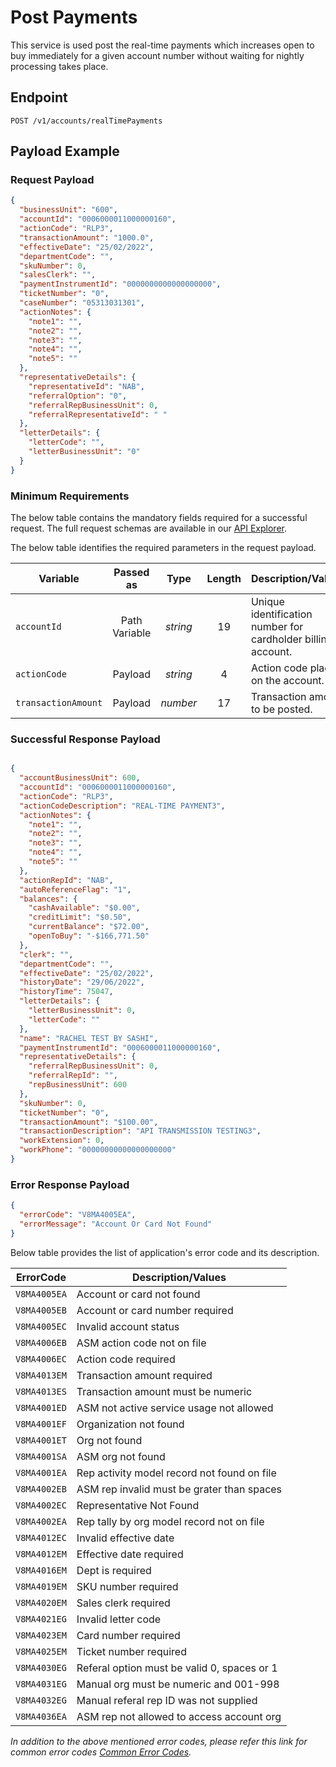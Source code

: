 # Post Payments

This service is used post the real-time payments which increases open to buy immediately for a given account number without waiting for nightly processing takes place.

## Endpoint

`POST /v1/accounts/realTimePayments`

## Payload Example

### Request Payload

```json
{
  "businessUnit": "600",
  "accountId": "0006000011000000160",
  "actionCode": "RLP3",
  "transactionAmount": "1000.0",
  "effectiveDate": "25/02/2022",
  "departmentCode": "",
  "skuNumber": 0,
  "salesClerk": "",
  "paymentInstrumentId": "0000000000000000000",
  "ticketNumber": "0",
  "caseNumber": "05313031301",
  "actionNotes": {
    "note1": "",
    "note2": "",
    "note3": "",
    "note4": "",
    "note5": ""
  },
  "representativeDetails": {
    "representativeId": "NAB",
    "referralOption": "0",
    "referralRepBusinessUnit": 0,
    "referralRepresentativeId": " "
  },
  "letterDetails": {
    "letterCode": "",
    "letterBusinessUnit": "0"
  }
}
```

### Minimum Requirements

The below table contains the mandatory fields required for a successful request. The full request schemas are available in our [API Explorer](../api/?type=post&path=/v1/accounts/realTimePayments).

The below table identifies the required parameters in the request payload.

| Variable | Passed as | Type | Length | Description/Values |
| -------- | :-------: | :--: | :------------: | ------------------ |
| `accountId` | Path Variable | *string* | 19 | Unique identification number for cardholder billing account. | 
| `actionCode` | Payload | *string* | 4 | Action code placed on the account. | 
| `transactionAmount` | Payload | *number* | 17 | Transaction amount to be posted. |

### Successful Response Payload

```json

{
  "accountBusinessUnit": 600,
  "accountId": "0006000011000000160",
  "actionCode": "RLP3",
  "actionCodeDescription": "REAL-TIME PAYMENT3",
  "actionNotes": {
    "note1": "",
    "note2": "",
    "note3": "",
    "note4": "",
    "note5": ""
  },
  "actionRepId": "NAB",
  "autoReferenceFlag": "1",
  "balances": {
    "cashAvailable": "$0.00",
    "creditLimit": "$0.50",
    "currentBalance": "$72.00",
    "openToBuy": "-$166,771.50"
  },
  "clerk": "",
  "departmentCode": "",
  "effectiveDate": "25/02/2022",
  "historyDate": "29/06/2022",
  "historyTime": 75047,
  "letterDetails": {
    "letterBusinessUnit": 0,
    "letterCode": ""
  },
  "name": "RACHEL TEST BY SASHI",
  "paymentInstrumentId": "0006000011000000160",
  "representativeDetails": {
    "referralRepBusinessUnit": 0,
    "referralRepId": "",
    "repBusinessUnit": 600
  },
  "skuNumber": 0,
  "ticketNumber": "0",
  "transactionAmount": "$100.00",
  "transactionDescription": "API TRANSMISSION TESTING3",
  "workExtension": 0,
  "workPhone": "00000000000000000000"
}
```

### Error Response Payload

```json
{
  "errorCode": "V8MA4005EA",
  "errorMessage": "Account Or Card Not Found"  
}
```

Below table provides the list of application's error code and its description.

| ErrorCode |  Description/Values |
| --------  | ------------------ |
| `V8MA4005EA` | Account or card not found |  
| `V8MA4005EB` | Account or card number required |  
| `V8MA4005EC` | Invalid account status |  
| `V8MA4006EB` | ASM action code not on file |  
| `V8MA4006EC` | Action code required |    
| `V8MA4013EM` | Transaction amount required |  
| `V8MA4013ES` | Transaction amount must be numeric |  
| `V8MA4001ED` | ASM not active  service usage not allowed |  
| `V8MA4001EF` | Organization not found |  
| `V8MA4001ET` | Org not found |  
| `V8MA4001SA` | ASM org not found |  
| `V8MA4001EA` | Rep activity model record not found on file |  
| `V8MA4002EB` | ASM rep invalid must be grater than spaces |  
| `V8MA4002EC` | Representative Not Found |  
| `V8MA4002EA` | Rep tally by org model record not on file |  
| `V8MA4012EC` | Invalid effective date |  
| `V8MA4012EM` | Effective date required |  
| `V8MA4016EM` | Dept is required |  
| `V8MA4019EM` | SKU number required |  
| `V8MA4020EM` | Sales clerk required |  
| `V8MA4021EG` | Invalid letter code |  
| `V8MA4023EM` | Card number required |  
| `V8MA4025EM` | Ticket number required |  
| `V8MA4030EG` | Referal option must be valid 0, spaces or 1 |  
| `V8MA4031EG` | Manual org must be numeric and 001-998 |  
| `V8MA4032EG` | Manual referal rep ID was not supplied |  
| `V8MA4036EA` | ASM rep not allowed to access account org | 

*In addition to the above mentioned error codes, please refer this link for common error codes [Common Error Codes](..docs/?path=docs/common-error-codes.md).*